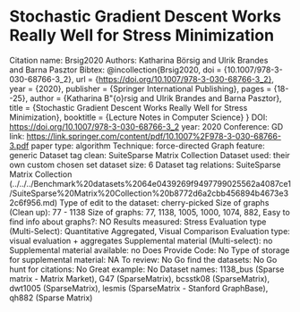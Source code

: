 # Stochastic Gradient Descent Works Really Well for Stress Minimization

Citation name: Brsig2020
Authors: Katharina Börsig and Ulrik Brandes and Barna Pasztor
Bibtex: @incollection{Brsig2020,
doi = {10.1007/978-3-030-68766-3_2},
url = {https://doi.org/10.1007/978-3-030-68766-3_2},
year = {2020},
publisher = {Springer International Publishing},
pages = {18--25},
author = {Katharina B\"{o}rsig and Ulrik Brandes and Barna Pasztor},
title = {Stochastic Gradient Descent Works Really Well for Stress Minimization},
booktitle = {Lecture Notes in Computer Science}
}
DOI: https://doi.org/10.1007/978-3-030-68766-3_2
year: 2020
Conference: GD
link: https://link.springer.com/content/pdf/10.1007%2F978-3-030-68766-3.pdf
paper type: algorithm
Technique: force-directed
Graph feature: generic
Dataset tag clean: SuiteSparse Matrix Collection
Dataset used: their own custom chosen set
dataset size: 6
Dataset tag relations: SuiteSparse Matrix Collection (../../../Benchmark%20datasets%2064e0439269f9497799025562a4087ce1/SuiteSparse%20Matrix%20Collection%20b8772d6a2cbb456894b4673e32c6f956.md)
Type of edit to the dataset: cherry-picked
Size of graphs (Clean up): 77 - 1138
Size of graphs: 77, 1138, 1005, 1000, 1074, 882, 
Easy to find info about graphs?: NO
Results measured: Stress
Evaluation type (Multi-Select): Quantitative Aggregated, Visual Comparison
Evaluation type: visual evaluation + aggregates
Supplemental material (Multi-select): no
Supplemental material available: no
Does Provide Code: No
Type of storage for supplemental material: NA
To review: No
Go find the datasets: No
Go hunt for citations: No
Great example: No
Dataset names: 1138_bus (Sparse matrix - Matrix Market), G47 (SparseMatrix), bcsstk08 (SparseMatrix), dwt1005 (SparseMatrix), lesmis (SparseMatrix - Stanford GraphBase), qh882 (Sparse Matrix)